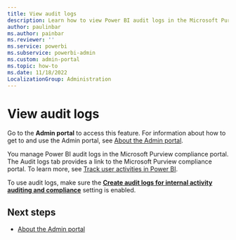 ```yaml
---
title: View audit logs
description: Learn how to view Power BI audit logs in the Microsoft Purview compliance portal.
author: paulinbar
ms.author: painbar
ms.reviewer: ''
ms.service: powerbi
ms.subservice: powerbi-admin
ms.custom: admin-portal
ms.topic: how-to
ms.date: 11/18/2022
LocalizationGroup: Administration
---
```


# View audit logs

Go to the **Admin portal** to access this feature. For information about how to get to and use the Admin portal, see [About the Admin portal](service-admin-portal.md).

You manage Power BI audit logs in the Microsoft Purview compliance portal. The Audit logs tab provides a link to the Microsoft Purview compliance portal. To learn more, see [Track user activities in Power BI](service-admin-auditing.md).

To use audit logs, make sure the [**Create audit logs for internal activity auditing and compliance**](service-admin-portal-audit-usage.md#create-audit-logs-for-internal-activity-auditing-and-compliance) setting is enabled.

## Next steps

* [About the Admin portal](service-admin-portal.md)

